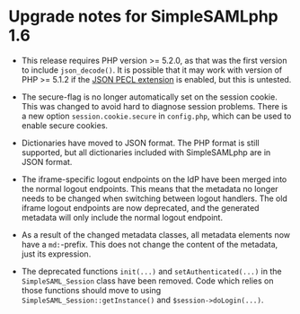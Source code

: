 Upgrade notes for SimpleSAMLphp 1.6
===================================

  * This release requires PHP version >= 5.2.0, as that was the first version to include `json_decode()`.
    It is possible that it may work with version of PHP >= 5.1.2 if the [JSON PECL extension](http://pecl.php.net/package/json) is enabled, but this is untested.

  * The secure-flag is no longer automatically set on the session cookie.
    This was changed to avoid hard to diagnose session problems.
    There is a new option `session.cookie.secure` in `config.php`, which can be used to enable secure cookies.

  * Dictionaries have moved to JSON format.
    The PHP format is still supported, but all dictionaries included with SimpleSAMLphp are in JSON format.

  * The iframe-specific logout endpoints on the IdP have been merged into the normal logout endpoints.
    This means that the metadata no longer needs to be changed when switching between logout handlers.
    The old iframe logout endpoints are now deprecated, and the generated metadata will only include the normal logout endpoint.

  * As a result of the changed metadata classes, all metadata elements now have a `md:`-prefix.
    This does not change the content of the metadata, just its expression.

  * The deprecated functions `init(...)` and `setAuthenticated(...)` in the `SimpleSAML_Session` class have been removed.
    Code which relies on those functions should move to using `SimpleSAML_Session::getInstance()` and `$session->doLogin(...)`.
